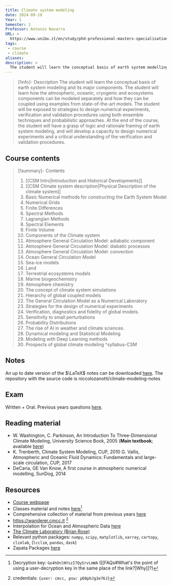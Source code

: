 ```yaml
---
title: Climate system modeling
date: 2024-09-19
Year: 1
Semester: 1
Professor: Antonio Navarra
URL: >
  https://www.unibo.it/en/study/phd-professional-masters-specialisation-schools-and-other-programmes/course-unit-catalogue/course-unit/2024/480740
tags: 
 - course
 - climate
aliases: 
description: >
  The student will learn the conceptual basis of earth system modelling and its major components. The student will learn how the atmospheric, oceanic, cryogenic and ecosystems components can be modelled separately and how they can be coupled using examples from state-of-the-art models. The student will be exposed to strategies to design numerical experiments, verification and validation procedures using both ensemble techniques and probabilistic approaches. At the end of the course, the student will have a grasp of logic and rationale framing of earth system modelling, and will develop a capacity to design numerical experiments and a critical understanding of the verification and validation procedures.
---
```

>[!info]- Description
>The student will learn the conceptual basis of earth system modeling and its major components. The student will learn how the atmospheric, oceanic, cryogenic and ecosystems components can be modeled separately and how they can be coupled using examples from state-of-the-art models. 
>The student will be exposed to strategies to design numerical experiments, verification and validation procedures using both ensemble techniques and probabilistic approaches. At the end of the course, the student will have a grasp of logic and rationale framing of earth system modeling, and will develop a capacity to design numerical experiments and a critical understanding of the verification and validation procedures.
## Course contents

>[!summary]- Contents 
> 1. [[CSM Intro|Introduction and Historical Developments]]
> 2. [[CSM Climate system description|Physical Description of the climate system]]
> 3. Basic Numerical methods for constructing the Earth System Model
> 4. Numerical Grids
> 5. Finite Differences
> 6. Spectral Methods
> 7. Lagrangian Methods
> 8. Spectral Elements
> 9. Finite Volume
> 10. Components of the Climate system
> 11. Atmosphere General Circulation Model: adiabatic component
> 12. Atmosphere General Circulation Model: diabatic processes
> 13. Atmosphere General Circulation Model: convection
> 14. Ocean General Circulation Model 
> 15. Sea-ice models 
> 16. Land 
> 17. Terrestrial ecosystems models 
> 18. Marine biogeochemistry
> 19. Atmosphere chemistry
> 20. The concept of climate system simulations
> 21. Hierarchy of global coupled models
> 22. The General Circulation Model as a Numerical Laboratory
> 23. Strategies for the design of numerical experiments
> 24. Verification, diagnostics and fidelity of global models.
> 25. Sensitivity to small perturbations
> 26. Probability Distributions
> 27. The rise of AI in weather and climate sciences.
> 28. Dynamical modeling and Statistical Modeling
> 29. Modeling with Deep Learning methods
> 30. Prospects of global climate modeling
^syllabus-CSM

## Notes 

An up to date version of the $\LaTeX$ notes can be downloaded [here](https://raw.githubusercontent.com/niccolozanotti/climate-modeling-notes/main/notes.pdf). The repository with the source code is niccolozanotti/climate-modeling-notes
## Exam

Written + Oral. Previous years questions [here](https://mega.nz/folder/Cc0j0CKT#UysyRoxpP-6kfzonFGK35Q/file/DZtzmJjS).

## Reading material

- W. Washington, C. Parkinson, An Introduction To Three-Dimensional Climate Modeling, University Science Book, 2005 (**Main textbook**; available [here](https://mega.nz/file/2mBSxKDS#spgKWOJybh8bAX5IJSDvpps57-Qa05UQL37MERDqj_A))
- K. Trenberth, Climate System Modeling, CUP, 2010 G. Vallis, Atmospheric and Oceanic Fluid Dynamics: Fundamentals and large-scale circulation, CUP, 2017
- DeCaria, GE Van Know, A first course in atmospheric numerical modelling, SunDog, 2014

## Resources

- [Course webpage](https://www.unibo.it/en/study/phd-professional-masters-specialisation-schools-and-other-programmes/course-unit-catalogue/course-unit/2024/480740)
- Classes material and notes [here](https://mega.nz/folder/SigFEaDB)[^2]
- Comprehensive collection of material from previous years [here](https://mega.nz/folder/Cc0j0CKT#UysyRoxpP-6kfzonFGK35Q/folder/aFFSSZDL)
- https://wanderer.cmcc.it [^1]
- Interpolation for Ocean and Atmospheric Data [here](https://ark.cmcc.it/interp.html)
- [The Climate Laboratory (Brian Rose)](https://brian-rose.github.io/ClimateLaboratoryBook/home.html)
- Relevant python packages: `numpy`, `scipy`, `matplotlib`, `xarray`, `cartopy`, `climlab`, (`lcclim`, `pandas`, `dask`)
- Zapata Packages [here](https://ark.cmcc.it/zapata.html)

[^1]: credentials: `{user: cmcc, psw: pD8phJg3e76J}`
[^2]: Decryption key: `Go4hOnlNYszI7QySrvLmWA` ([[FAQs#What's the point of using a user-decryption key in the same place of the link?|Why]]?) 
